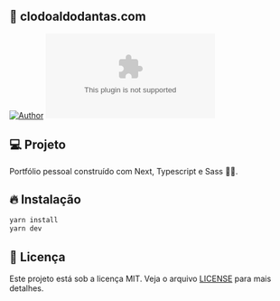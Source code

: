 ## 🦄 clodoaldodantas.com

[![Author](https://img.shields.io/badge/author-ClodoaldoDantas-131415)](https://github.com/ClodoaldoDantas)
[![Languages](https://img.shields.io/github/languages/count/ClodoaldoDantas/clodoaldodantas.com?color=131415)](#)

## 💻 Projeto
Portfólio pessoal construído com Next, Typescript e Sass 🧑‍🚀.

## 🔥 Instalação

```bash
yarn install
yarn dev
```

## 📝 Licença

Este projeto está sob a licença MIT. Veja o arquivo [LICENSE](LICENSE) para mais detalhes.
